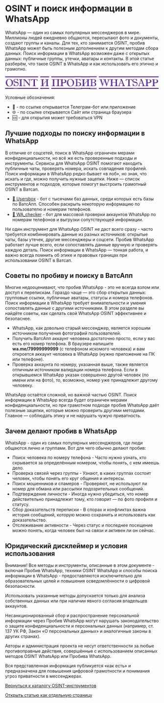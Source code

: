 # OSINT и поиск информации в WhatsApp
WhatsApp — один из самых популярных мессенджеров в мире. Миллионы людей ежедневно общаются, пересылают фото и документы, создают группы и каналы. Для тех, кто занимается OSINT, пробив WhatsApp может быть полезным дополнением к другим методам сбора данных. Поиск информации в WhatsApp возможен даже с открытых данных: публичные группы, утечки, аватары и контакты. В этой статье разберём, что такое OSINT в WhatsApp и как использовать его этично и грамотно.

![OSINT и пробив WhatsApp](OSINT%20и%20пробив%20WhatsApp.jpg)

Условные обозначения:
* 📲 - по ссылке открывается Телеграм-бот или приложение
* 🌐 - по ссылке открывается Сайт или страница браузера
* 🆘 - для открытия может требоваться VPN

## Лучшие подходы по поиску информации в WhatsApp
В отличие от соцсетей, поиск в WhatsApp ограничен мерами конфиденциальности, но всё же есть проверенные подходы и инструменты. Сервисы для WhatsApp OSINT помогают находить публичные чаты, проверять номера, искать совпадения профилей. Поиск информации в WhatsApp редко бывает «в лоб», но зная, что искать и где, можно получить нужные зацепки. Ниже — список инструментов и подходов, которые помогут выстроить грамотный OSINT в Ватсап.

* [📲 Usersbox](https://t.me/leak_checker01_bot?start=NDA2ODQwMTU5) - бот с тысячами баз данных, среди которых есть базы по ВатсАпп. Способен раскрыть некоторую информацию по пользователю и номерам телефонов.
* [📲 WA_checker](https://t.me/check_wa_phones_bot) - бот для массовой проверки аккаунтов WhatsApp по номерам телефонов и выгрузки сопутствующей информации.

Ни один инструмент для WhatsApp OSINT не даст всего сразу - часто требуется комбинировать данные из разных источников: открытые чаты, базы утечек, другие мессенджеры и соцсети. Пробив WhatsApp работает лучше всего, если сопоставлять данные вручную и проверять каждую деталь. Поиск информации в WhatsApp — тонкая работа, и важно всегда помнить об этике и правовых границах при использовании OSINT в Ватсап.

## Советы по пробиву и поиску в ВатсАпп
Многие недооценивают, что пробив WhatsApp - это не всегда взлом или доступ к перепискам. Гораздо чаще — это сбор открытых данных: групповые ссылки, публичные аватары, статусы и номера телефонов. Поиск информации в WhatsApp требует внимательности и умения сопоставлять данные с другими источниками. В этом разделе вы найдёте советы, как сделать свой WhatsApp OSINT эффективнее и безопаснее.

* WhatsApp, как довольно старый мессенджер, является хорошим источником получения фотографий пользователей.
* Получить ВатсАпп аккаунт человека достаточно просто, если у вас есть его номер телефона. В браузере напишите **wa.me/79999999999** (с телефоном искомого человека) и вам откроется аккаунт человека в WhatsApp (нужно приложение на ПК или телефоне).
* Проверка аккаунта по номеру, указанная выше, также является отличным источником валидации номера телефона. Если в открывшемся WhatsApp указан совершенно другой человек (по имени или на фото), то, возможно, номер уже принадлежит другому человеку.

WhatsApp остаётся сложной, но важной частью OSINT. Поиск информации в WhatsApp всегда будет ограничен мерами конфиденциальности, но при грамотном подходе пробив WhatsApp даёт полезные зацепки, которые можно проверить другими методами. Главное — соблюдать этику и не нарушать чужую приватность.

## Зачем делают пробив в WhatsApp
WhatsApp - один из самых популярных мессенджеров, где люди общаются лично и группами. Вот для чего обычно делают пробив:
* Поиск человека по номеру телефона - Часто нужно узнать, кто скрывается за определённым номером, чтобы понять, с кем имеешь дело.
* Проверка связей через группы - Узнают, в каких группах состоит человек, чтобы понять его круг общения и интересы.
* Поиск мошенников и спамеров - Проверяют, не используют ли номер для обмана или рассылки подозрительных сообщений.
* Подтверждение личности - Иногда нужно убедиться, что номер действительно принадлежит тому, кто говорит — по фото профиля и статусу.
* Сбор доказательств переписки - В спорах и конфликтах важна история сообщений, которую можно сохранить и использовать как доказательство.
* Отслеживание активности - Через статус и последнее посещение можно понять, когда человек был на связи и активен ли он сейчас.

## Юридический дисклеймер и условия использования
Внимание! Все методы и инструменты, описанные в этом документе - включая Пробив WhatsApp, техники OSINT WhatsApp и способы поиска информации в WhatsApp - предоставляются исключительно для образовательных целей и повышения осведомлённости о цифровой безопасности.

Использовать указанные методы допускается только для анализа собственных данных или при наличии явного согласия владельцев аккаунтов.

Несанкционированный сбор и распространение персональной информации через Пробив WhatsApp могут нарушать законодательство о защите конфиденциальности и персональных данных (например, ст. 137 УК РФ, Закон «О персональных данных» и аналогичные законы в других странах).

Авторы и администрация проекта не несут ответственности за любые противоправные действия, совершённые с использованием описанных методов OSINT WhatsApp или Пробива WhatsApp.

Вся представленная информация публикуется «как есть» и предназначена для повышения цифровой грамотности и понимания угроз приватности в мессенджерах.

[Вернуться к каталогу OSINT-инструментов](https://github.com/OSINT-searcher/probiv_i_OSINT_instrumenti)

[Открыть статью как отдельную страницу](https://osint-searcher.github.io/OSINT_i_probiv_WhatsApp/)
